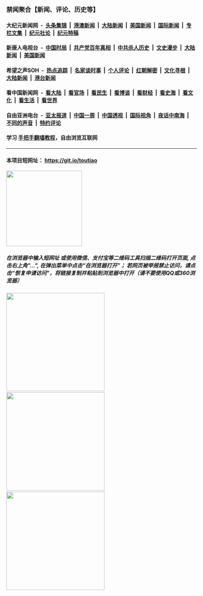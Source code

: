 ### 禁闻聚合【新闻、评论、历史等】

#### 大纪元新闻网 &nbsp;-&nbsp; [头条集锦](indexes/E头条集锦.md?t=02120222) &nbsp;|&nbsp; [港澳新闻](indexes/E港澳新闻.md?t=02120222)  &nbsp;|&nbsp; [大陆新闻](indexes/E大陆新闻.md?t=02120222) &nbsp;|&nbsp; [美国新闻](indexes/E美国新闻.md?t=02120222) &nbsp;|&nbsp; [国际新闻](indexes/E国际新闻.md?t=02120222) &nbsp;|&nbsp; [专栏文集](indexes/E专栏文集.md?t=02120222) &nbsp;|&nbsp; [纪元社论](indexes/E纪元社论.md?t=02120222) &nbsp;|&nbsp; [纪元特稿](indexes/E纪元特稿.md?t=02120222) 

#### 新唐人电视台 &nbsp;-&nbsp; [中国时局](indexes/N中国时局.md?t=02120222) &nbsp;|&nbsp; [共产党百年真相](indexes/N共产党百年真相.md?t=02120222) &nbsp;|&nbsp; [中共杀人历史](indexes/N中共杀人历史.md?t=02120222) &nbsp;|&nbsp; [文史漫步](indexes/N文史漫步.md?t=02120222) &nbsp;|&nbsp; [大陆新闻](indexes/N大陆新闻.md?t=02120222) &nbsp;|&nbsp; [美国新闻](indexes/N美国新闻.md?t=02120222)

#### 希望之声SOH &nbsp;-&nbsp; [热点追踪](indexes/H热点追踪.md?t=02120222) &nbsp;|&nbsp; [名家谈时事](indexes/H名家谈时事.md?t=02120222) &nbsp;|&nbsp; [个人评论](indexes/H个人评论.md?t=02120222)  &nbsp;|&nbsp; [红朝解密](indexes/H红朝解密.md?t=02120222) &nbsp;|&nbsp; [文化寻根](indexes/H文化寻根.md?t=02120222) &nbsp;|&nbsp; [大陆新闻](indexes/H大陆新闻.md?t=02120222) &nbsp;|&nbsp; [港台新闻](indexes/H港台新闻.md?t=02120222)

#### 看中国新闻网 &nbsp;-&nbsp; [看大陆](indexes/S看大陆.md?t=02120222) &nbsp;|&nbsp; [看官场](indexes/S看官场.md?t=02120222) &nbsp;|&nbsp; [看民生](indexes/S看民生.md?t=02120222)  &nbsp;|&nbsp; [看博谈](indexes/S看博谈.md?t=02120222) &nbsp;|&nbsp; [看财经](indexes/S看财经.md?t=02120222) &nbsp;|&nbsp; [看史海](indexes/S看史海.md?t=02120222) &nbsp;|&nbsp; [看文化](indexes/S看文化.md?t=02120222) &nbsp;|&nbsp; [看生活](indexes/S看生活.md?t=02120222) &nbsp;|&nbsp; [看世界](indexes/S看世界.md?t=02120222)

#### 自由亚洲电台 &nbsp;-&nbsp; [亚太报道](indexes/R亚太报道.md?t=02120222) &nbsp;|&nbsp; [中国一周](indexes/R中国一周.md?t=02120222) &nbsp;|&nbsp; [中国透视](indexes/R中国透视.md?t=02120222)  &nbsp;|&nbsp; [国际视角](indexes/R国际视角.md?t=02120222) &nbsp;|&nbsp; [夜话中南海](indexes/R夜话中南海.md?t=02120222) &nbsp;|&nbsp; [不同的声音](indexes/R不同的声音.md?t=02120222) &nbsp;|&nbsp; [特约评论](indexes/R特约评论.md?t=02120222)

#### 学习 [手把手翻墙教程](https://github.com/gfw-breaker/guides/wiki)，自由浏览互联网

----

#### 本项目短网址： https://git.io/toutiao
<img src="https://raw.githubusercontent.com/gfw-breaker/banned-news/master/scripts/img/qr.png" width="200px"/>  

##### 在浏览器中输入短网址 或使用微信、支付宝等二维码工具扫描二维码打开页面, 点击右上角"...", 在弹出菜单中点击“在浏览器打开”； 若网页被举报禁止访问，请点击“恢复申请访问”，将链接复制并粘贴到浏览器中打开（请不要使用QQ或360浏览器）

<img src="https://raw.githubusercontent.com/gfw-breaker/banned-news/master/scripts/img/1.png" width="260px"/> &nbsp; <img src="https://raw.githubusercontent.com/gfw-breaker/banned-news/master/scripts/img/2.png" width="260px"/> &nbsp; <img src="https://raw.githubusercontent.com/gfw-breaker/banned-news/master/scripts/img/3.png" width="260px"/>

